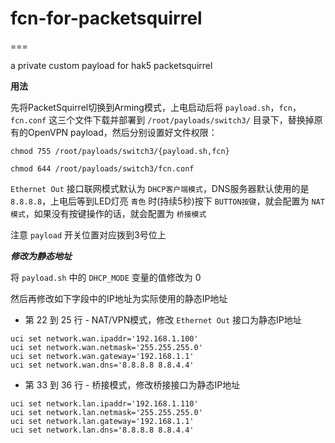 # fcn-for-packetsquirrel
===

a private custom payload for hak5 packetsquirrel

**用法**

先将PacketSquirrel切换到Arming模式，上电启动后将 `payload.sh`，`fcn`，`fcn.conf` 这三个文件下载并部署到 `/root/payloads/switch3/` 目录下，替换掉原有的OpenVPN payload，然后分别设置好文件权限：

`chmod 755 /root/payloads/switch3/{payload.sh,fcn}`

`chmod 644 /root/payloads/switch3/fcn.conf`

`Ethernet Out` 接口联网模式默认为 `DHCP客户端模式`，DNS服务器默认使用的是 `8.8.8.8`，上电后等到LED灯亮 `青色` 时(持续5秒)按下 `BUTTON按键`，就会配置为 `NAT模式`，如果没有按键操作的话，就会配置为 `桥接模式`

注意 `payload` 开关位置对应拨到3号位上

***修改为静态地址***

将 `payload.sh` 中的 `DHCP_MODE` 变量的值修改为 0

然后再修改如下字段中的IP地址为实际使用的静态IP地址

- 第 22 到 25 行 - NAT/VPN模式，修改 `Ethernet Out` 接口为静态IP地址

```
uci set network.wan.ipaddr='192.168.1.100'
uci set network.wan.netmask='255.255.255.0'
uci set network.wan.gateway='192.168.1.1'
uci set network.wan.dns='8.8.8.8 8.8.4.4'
```

- 第 33 到 36 行 - 桥接模式，修改桥接接口为静态IP地址

```
uci set network.lan.ipaddr='192.168.1.110'
uci set network.lan.netmask='255.255.255.0'
uci set network.lan.gateway='192.168.1.1'
uci set network.lan.dns='8.8.8.8 8.8.4.4'
```
